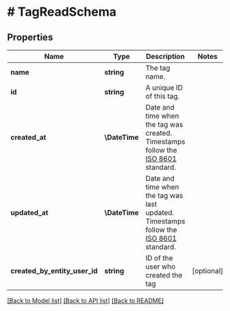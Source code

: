 # # TagReadSchema

## Properties

Name | Type | Description | Notes
------------ | ------------- | ------------- | -------------
**name** | **string** | The tag name. |
**id** | **string** | A unique ID of this tag. |
**created_at** | **\DateTime** | Date and time when the tag was created. Timestamps follow the [ISO 8601](https://en.wikipedia.org/wiki/ISO_8601) standard. |
**updated_at** | **\DateTime** | Date and time when the tag was last updated. Timestamps follow the [ISO 8601](https://en.wikipedia.org/wiki/ISO_8601) standard. |
**created_by_entity_user_id** | **string** | ID of the user who created the tag | [optional]

[[Back to Model list]](../../README.md#models) [[Back to API list]](../../README.md#endpoints) [[Back to README]](../../README.md)
